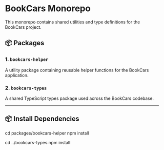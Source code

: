 # BookCars Monorepo

This monorepo contains shared utilities and type definitions for the BookCars project.

## 📦 Packages

### 1. `bookcars-helper`
A utility package containing reusable helper functions for the BookCars application.

### 2. `bookcars-types`
A shared TypeScript types package used across the BookCars codebase.

---

## 📦 Install Dependencies

cd packages/bookcars-helper
npm install

cd ../bookcars-types
npm install
